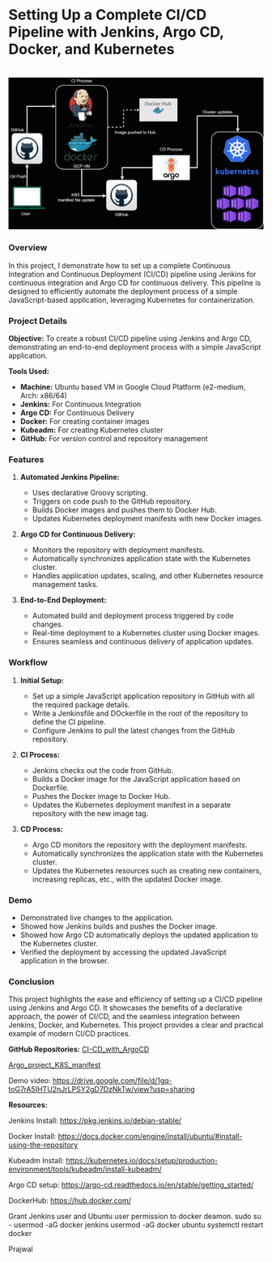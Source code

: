 # Setting Up a Complete CI/CD Pipeline with Jenkins, Argo CD, Docker, and Kubernetes
#
![alt text](nodeCD.drawio.png)


### Overview

In this project, I demonstrate how to set up a complete Continuous Integration and Continuous Deployment (CI/CD) pipeline using Jenkins for continuous integration and Argo CD for continuous delivery. This pipeline is designed to efficiently automate the deployment process of a simple JavaScript-based application, leveraging Kubernetes for containerization.

### Project Details

**Objective:**
To create a robust CI/CD pipeline using Jenkins and Argo CD, demonstrating an end-to-end deployment process with a simple JavaScript application.

**Tools Used:**
- **Machine:** Ubuntu based VM in Google Cloud Platform (e2-medium, Arch: x86/64)
- **Jenkins:** For Continuous Integration
- **Argo CD:** For Continuous Delivery
- **Docker:** For creating container images
- **Kubeadm:** For creating Kubernetes cluster
- **GitHub:** For version control and repository management

### Features

1. **Automated Jenkins Pipeline:**
   - Uses declarative Groovy scripting.
   - Triggers on code push to the GitHub repository.
   - Builds Docker images and pushes them to Docker Hub.
   - Updates Kubernetes deployment manifests with new Docker images.

2. **Argo CD for Continuous Delivery:**
   - Monitors the repository with deployment manifests.
   - Automatically synchronizes application state with the Kubernetes cluster.
   - Handles application updates, scaling, and other Kubernetes resource management tasks.

3. **End-to-End Deployment:**
   - Automated build and deployment process triggered by code changes.
   - Real-time deployment to a Kubernetes cluster using Docker images.
   - Ensures seamless and continuous delivery of application updates.

### Workflow

1. **Initial Setup:**
   - Set up a  simple JavaScript application repository in GitHub with all the required package details.
   - Write a Jenkinsfile and DOckerfile in the root of the repository to define the CI pipeline.
   - Configure Jenkins to pull the latest changes from the GitHub repository.

2. **CI Process:**
   - Jenkins checks out the code from GitHub.
   - Builds a Docker image for the JavaScript application based on Dockerfile.
   - Pushes the Docker image to Docker Hub.
   - Updates the Kubernetes deployment manifest in a separate repository with the new image tag.

3. **CD Process:**
   - Argo CD monitors the repository with the deployment manifests.
   - Automatically synchronizes the application state with the Kubernetes cluster.
   - Updates the Kubernetes resources such as creating new containers, increasing replicas, etc., with the updated Docker image.

### Demo

- Demonstrated live changes to the application.
- Showed how Jenkins builds and pushes the Docker image.
- Showed how Argo CD automatically deploys the updated application to the Kubernetes cluster.
- Verified the deployment by accessing the updated JavaScript application in the browser.

### Conclusion

This project highlights the ease and efficiency of setting up a CI/CD pipeline using Jenkins and Argo CD. It showcases the benefits of a declarative approach, the power of CI/CD, and the seamless integration between Jenkins, Docker, and Kubernetes. This project provides a clear and practical example of modern CI/CD practices.

**GitHub Repositories:** 
[CI-CD_with_ArgoCD](https://github.com/Praj0496/CI-CD_with_ArgoCD.git)

[Argo_project_K8S_manifest](https://github.com/Praj0496/Argo_project_K8S_manifest.git)

Demo video: https://drive.google.com/file/d/1gq-toG7rA5IHTU2nJrLPSY2gD7DzNkTw/view?usp=sharing


**Resources:**

Jenkins Install: https://pkg.jenkins.io/debian-stable/ 

Docker Install: https://docs.docker.com/engine/install/ubuntu/#install-using-the-repository

Kubeadm Install: https://kubernetes.io/docs/setup/production-environment/tools/kubeadm/install-kubeadm/

Argo CD setup: https://argo-cd.readthedocs.io/en/stable/getting_started/

DockerHub: https://hub.docker.com/

Grant Jenkins user and Ubuntu user permission to docker deamon.
sudo su - 
usermod -aG docker jenkins
usermod -aG docker ubuntu
systemctl restart docker

Prajwal

